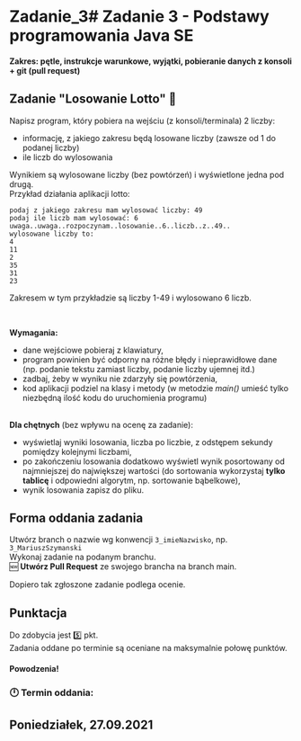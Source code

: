 # Zadanie_3# Zadanie 3 - Podstawy programowania Java SE
#### Zakres: pętle, instrukcje warunkowe, wyjątki, pobieranie danych z konsoli + git (pull request)


## Zadanie "Losowanie Lotto" :8ball:  

Napisz program, który pobiera na wejściu (z konsoli/terminala) 2 liczby:  
- informację, z jakiego zakresu będą losowane liczby (zawsze od 1 do podanej liczby)  
- ile liczb do wylosowania  


Wynikiem są wylosowane liczby (bez powtórzeń) i wyświetlone jedna pod drugą.  
Przykład działania aplikacji lotto:  
```
podaj z jakiego zakresu mam wylosować liczby: 49
podaj ile liczb mam wylosować: 6
uwaga..uwaga..rozpoczynam..losowanie..6..liczb..z..49..
wylosowane liczby to:
4
11
2
35
31
23
```
Zakresem w tym przykładzie są liczby 1-49 i wylosowano 6 liczb.

   

**Wymagania:**
- dane wejściowe pobieraj z klawiatury,
- program powinien być odporny na różne błędy i nieprawidłowe dane (np. podanie tekstu zamiast liczby, podanie liczby ujemnej itd.)
- zadbaj, żeby w wyniku nie zdarzyły się powtórzenia,
- kod aplikacji podziel na klasy i metody (w metodzie _main()_ umieść tylko niezbędną ilość kodu do uruchomienia programu)  
   


**Dla chętnych** (bez wpływu na ocenę za zadanie):
- wyświetlaj wyniki losowania, liczba po liczbie, z odstępem sekundy pomiędzy kolejnymi liczbami,
- po zakończeniu losowania dodatkowo wyświetl wynik posortowany od najmniejszej do największej wartości (do sortowania wykorzystaj **tylko tablicę** i odpowiedni algorytm, np. sortowanie bąbelkowe),
- wynik losowania zapisz do pliku.

## Forma oddania zadania
Utwórz branch o nazwie wg konwencji `3_imieNazwisko`, np. `3_MariuszSzymanski`  
Wykonaj zadanie na podanym branchu.  
:new: **Utwórz Pull Request** ze swojego brancha na branch main.  


Dopiero tak zgłoszone zadanie podlega ocenie.


## Punktacja

Do zdobycia jest :five: pkt.  
Zadania oddane po terminie są oceniane na maksymalnie połowę punktów.

#### Powodzenia!

### :clock12: Termin oddania:
## Poniedziałek, 27.09.2021
